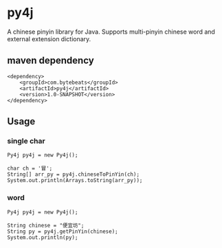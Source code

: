# py4j
A chinese pinyin library for Java. Supports multi-pinyin chinese word and external extension dictionary.

## maven dependency
```
<dependency>
    <groupId>com.bytebeats</groupId>
    <artifactId>py4j</artifactId>
    <version>1.0-SNAPSHOT</version>
</dependency>
```

## Usage
### single char
```
Py4j py4j = new Py4j();

char ch = '冒';
String[] arr_py = py4j.chineseToPinYin(ch);
System.out.println(Arrays.toString(arr_py));
```

### word
```
Py4j py4j = new Py4j();

String chinese = "便宜坊";
String py = py4j.getPinYin(chinese);
System.out.println(py);
```

